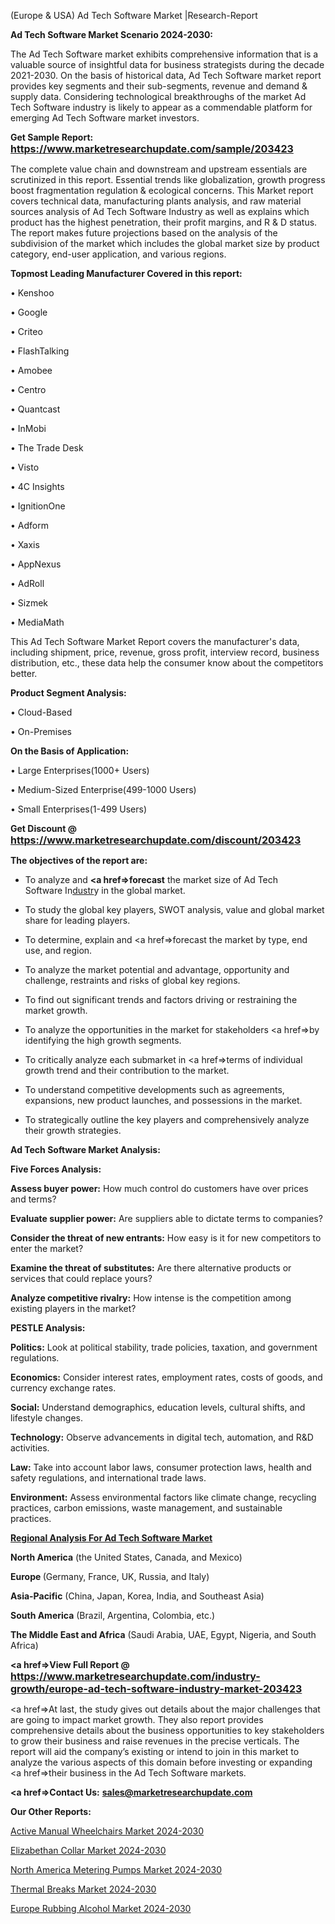 (Europe & USA) Ad Tech Software Market |Research-Report

<strong>Ad Tech Software Market Scenario 2024-2030:</strong>

The Ad Tech Software market exhibits comprehensive information that is a valuable source of insightful data for business strategists during the decade 2021-2030. On the basis of historical data, Ad Tech Software market report provides key segments and their sub-segments, revenue and demand &amp; supply data. Considering technological breakthroughs of the market Ad Tech Software industry is likely to appear as a commendable platform for emerging Ad Tech Software market investors.

<strong>Get Sample Report: <a href=https://www.marketresearchupdate.com/sample/203423><font size=3 color=#0000ff>https://www.marketresearchupdate.com/sample/203423</font></a></strong>

The complete value chain and downstream and upstream essentials are scrutinized in this report. Essential trends like globalization, growth progress boost fragmentation regulation &amp; ecological concerns. This Market report covers technical data, manufacturing plants analysis, and raw material sources analysis of Ad Tech Software Industry as well as explains which product has the highest penetration, their profit margins, and R & D status. The report makes future projections based on the analysis of the subdivision of the market which includes the global market size by product category, end-user application, and various regions.

<strong>Topmost Leading Manufacturer Covered in this report:</strong>

• Kenshoo

• Google

• Criteo

• FlashTalking

• Amobee

• Centro

• Quantcast

• InMobi

• The Trade Desk

• Visto

• 4C Insights

• IgnitionOne

• Adform

• Xaxis

• AppNexus

• AdRoll

• Sizmek

• MediaMath

This Ad Tech Software Market Report covers the manufacturer's data, including shipment, price, revenue, gross profit, interview record, business distribution, etc., these data help the consumer know about the competitors better.

<strong>Product Segment Analysis: </strong>

• Cloud-Based

• On-Premises

<strong>On the Basis of Application:</strong>

• Large Enterprises(1000+ Users)

• Medium-Sized Enterprise(499-1000 Users)

• Small Enterprises(1-499 Users)

<strong>Get Discount @ <a href=https://www.marketresearchupdate.com/discount/203423><font size=3 color=#0000ff>https://www.marketresearchupdate.com/discount/203423</font></a></strong>

<strong><b>The objectives of the report are:</b></strong>

- To analyze and <strong><a href=><strong>forecast</strong></a></strong> the market size of Ad Tech Software In<a href=ASDF991299>dustr</a>y in the global market.

- To study the global key players, SWOT analysis, value and global market share for leading players.

- To determine, explain and <a href=>forecast</a> the market by type, end use, and region.

- To analyze the market potential and advantage, opportunity and challenge, restraints and risks of global key regions.

- To find out significant trends and factors driving or restraining the market growth.

- To analyze the opportunities in the market for stakeholders <a href=>by</a> identifying the high growth segments.

- To critically analyze each submarket in <a href=>terms</a> of individual growth trend and their contribution to the market.

- To understand competitive developments such as agreements, expansions, new product launches, and possessions in the market.

- To strategically outline the key players and comprehensively analyze their growth strategies.

<strong>Ad Tech Software Market Analysis:</strong>

<strong>Five Forces Analysis:</strong>

<strong>Assess buyer power:</strong> How much control do customers have over prices and terms?

<strong>Evaluate supplier power:</strong> Are suppliers able to dictate terms to companies?

<strong>Consider the threat of new entrants:</strong> How easy is it for new competitors to enter the market?

<strong>Examine the threat of substitutes:</strong> Are there alternative products or services that could replace yours?

<strong>Analyze competitive rivalry:</strong> How intense is the competition among existing players in the market?

<strong>PESTLE Analysis:</strong>

<strong>Politics:</strong> Look at political stability, trade policies, taxation, and government regulations.

<strong>Economics:</strong> Consider interest rates, employment rates, costs of goods, and currency exchange rates.

<strong>Social:</strong> Understand demographics, education levels, cultural shifts, and lifestyle changes.

<strong>Technology:</strong> Observe advancements in digital tech, automation, and R&D activities.

<strong>Law:</strong> Take into account labor laws, consumer protection laws, health and safety regulations, and international trade laws.

<strong>Environment:</strong> Assess environmental factors like climate change, recycling practices, carbon emissions, waste management, and sustainable practices.

<strong><u><b>Regional Analysis For Ad Tech Software Market</b></u></strong>

<strong><b>North America</b></strong> (the United States, Canada, and Mexico)

<strong><b>Europe </b></strong>(Germany, France, UK, Russia, and Italy)

<strong><b>Asia-Pacific</b></strong> (China, Japan, Korea, India, and Southeast Asia)

<strong><b>South America</b></strong> (Brazil, Argentina, Colombia, etc.)

<strong><b>The Middle East and Africa</b></strong> (Saudi Arabia, UAE, Egypt, Nigeria, and South Africa)

<strong><a href=>View Full Report</a> @ <a href=https://www.marketresearchupdate.com/industry-growth/europe-ad-tech-software-industry-market-203423><font size=3 color=#0000ff>https://www.marketresearchupdate.com/industry-growth/europe-ad-tech-software-industry-market-203423</font></a></strong>

<a href=>At last,</a> the study gives out details about the major challenges that are going to impact market growth. They also report provides comprehensive details about the business opportunities to key stakeholders to grow their business and raise revenues in the precise verticals. The report will aid the company’s existing or intend to join in this market to analyze the various aspects of this domain before investing or expanding <a href=>their</a> business in the Ad Tech Software markets.

<strong><a href=>Contact Us:</a></strong>
<strong>sales@marketresearchupdate.com</strong>

<strong>Our Other Reports:</strong>

<a href=https://www.linkedin.com/pulse/active-manual-wheelchairs-market-industry-analysis>Active Manual Wheelchairs Market 2024-2030</a>

<a href=https://www.linkedin.com/pulse/elizabethan-collar-market-2023-remarking-enormous>Elizabethan Collar Market 2024-2030</a>

<a href=https://www.linkedin.com/pulse/north-america-metering-pumps-market-2023-usd>North America Metering Pumps Market 2024-2030</a>

<a href=https://www.linkedin.com/pulse/thermal-breaks-market-2023-2029-coverage-overview-6txif/>Thermal Breaks Market 2024-2030</a>

<a href=https://www.linkedin.com/pulse/europe-rubbing-alcohol-market-research-report-mxndf/>Europe Rubbing Alcohol Market 2024-2030</a>

